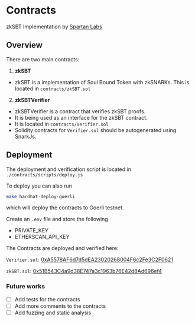 # Contracts

zkSBT Implementation by [Spartan Labs](https://spartanlabs.studio/)

## Overview

There are two main contracts:

1. **zkSBT**

- zkSBT is a implementation of Soul Bound Token with zkSNARKs.
This is located in `contracts/zkSBT.sol`

2. **zkSBTVerifier**

- zkSBTVerifier is a contract that verifies zkSBT proofs.
- It is being used as an interface for the zkSBT contract.
- It is located in `contracts/Verifier.sol`
- Solidity contracts for `Verifier.sol` should be autogenerated using SnarkJs.

## Deployment

The deployment and verification script is located in `./contracts/scripts/deploy.js`

To deploy you can also run

```bash
make hardhat-deploy-goerli
```

which will deploy the contracts to Goerli testnet.

Create an `.env` file and store the following

- PRIVATE_KEY
- ETHERSCAN_API_KEY

The Contracts are deployed and verified here:

`Verifier.sol`: [0xA5578AF6d7d5dEA23020268004F6c2Fe3C2F0621](https://goerli.etherscan.io/address/0xA5578AF6d7d5dEA23020268004F6c2Fe3C2F0621#contracts)

`zkSBT.sol`: [0x51B543C4a9d38E747a3c1963b76E42d8Ad696ef4](https://goerli.etherscan.io/address/0x51B543C4a9d38E747a3c1963b76E42d8Ad696ef4#code)


### Future works
- [ ] Add tests for the contracts
- [ ] Add more comments to the contracts
- [ ] Add fuzzing and static analysis